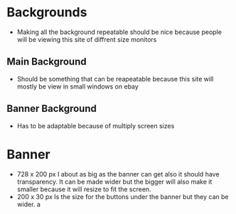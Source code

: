 # Backgrounds

- Making all the background repeatable should be nice because people will be viewing this site of diffrent size monitors

## Main Background
- Should be something that can be reapeatable because this site will mostly be view in small windows on ebay
## Banner Background
- Has to be adaptable because of multiply screen sizes


# Banner

- 728 x 200 px I about as big as the banner can get also it should have transparency. It can be made wider but the bigger will also make it smaller because it will resize to fit the screen.
- 200 x 30 px Is the size for the buttons under the banner but they can be wider.
a